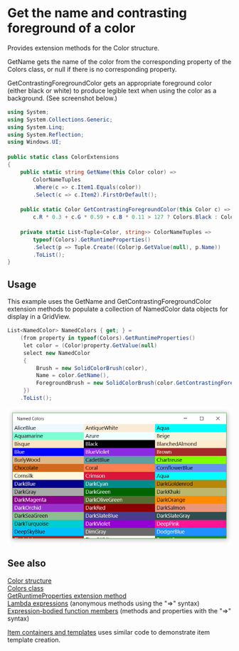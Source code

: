 <!---
  category: GraphicsAndAnimation
  language: cs
-->

# Get the name and contrasting foreground of a color 

Provides extension methods for the Color structure. 

GetName gets the name of the color from the corresponding property of the Colors class, or null if there is no corresponding property. 

GetContrastingForegroundColor gets an appropriate foreground color (either black or white) to produce legible text when 
using the color as a background. (See screenshot below.)

```C#
using System;
using System.Collections.Generic;
using System.Linq;
using System.Reflection;
using Windows.UI;

public static class ColorExtensions
{
    public static string GetName(this Color color) =>
        ColorNameTuples
        .Where(c => c.Item1.Equals(color))
        .Select(c => c.Item2).FirstOrDefault();

    public static Color GetContrastingForegroundColor(this Color c) =>
        c.R * 0.3 + c.G * 0.59 + c.B * 0.11 > 127 ? Colors.Black : Colors.White;

    private static List<Tuple<Color, string>> ColorNameTuples =>
        typeof(Colors).GetRuntimeProperties()
        .Select(p => Tuple.Create((Color)p.GetValue(null), p.Name))
        .ToList();
}
```

## Usage

This example uses the GetName and GetContrastingForegroundColor extension methods to populate 
a collection of NamedColor data objects for display in a GridView.   

```C#
List<NamedColor> NamedColors { get; } =
    (from property in typeof(Colors).GetRuntimeProperties()
     let color = (Color)property.GetValue(null)
     select new NamedColor
     {
         Brush = new SolidColorBrush(color),
         Name = color.GetName(),
         ForegroundBrush = new SolidColorBrush(color.GetContrastingForegroundColor())
     })
    .ToList();
```

![GridView showing color rectangles with the color name displayed on top in either black or white](Color-names-and-contrasting-foregrounds.png)  

## See also

[Color structure](https://msdn.microsoft.com/library/windows/apps/windows.ui.color.aspx)  
[Colors class](https://msdn.microsoft.com/library/windows/apps/windows.ui.colors.aspx)  
[GetRuntimeProperties extension method](https://msdn.microsoft.com/library/system.reflection.runtimereflectionextensions.getruntimeproperties.aspx)  
[Lambda expressions](https://msdn.microsoft.com/library/bb397687.aspx) (anonymous methods using the "=>" syntax)  
[Expression-bodied function members](http://blogs.msdn.com/b/csharpfaq/archive/2014/11/20/new-features-in-c-6.aspx) (methods and properties with the "=>" syntax)  

[Item containers and templates](https://docs.microsoft.com/windows/uwp/controls-and-patterns/listview-item-templates) uses similar code to demonstrate item template creation.  
